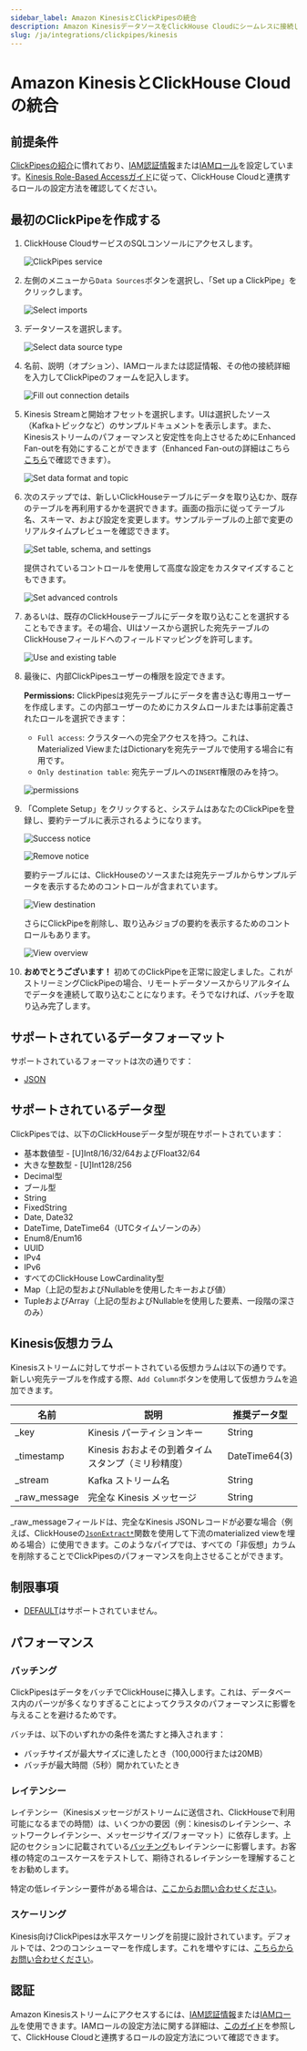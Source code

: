 ```yaml
---
sidebar_label: Amazon KinesisとClickPipesの統合
description: Amazon KinesisデータソースをClickHouse Cloudにシームレスに接続します。
slug: /ja/integrations/clickpipes/kinesis
---
```


# Amazon KinesisとClickHouse Cloudの統合

## 前提条件

[ClickPipesの紹介](./index.md)に慣れており、[IAM認証情報](https://docs.aws.amazon.com/IAM/latest/UserGuide/id_credentials_access-keys.html)または[IAMロール](https://docs.aws.amazon.com/IAM/latest/UserGuide/id_roles.html)を設定しています。[Kinesis Role-Based Accessガイド](./secure-kinesis.md)に従って、ClickHouse Cloudと連携するロールの設定方法を確認してください。

## 最初のClickPipeを作成する

1. ClickHouse CloudサービスのSQLコンソールにアクセスします。

   ![ClickPipes service](./images/cp_service.png)

2. 左側のメニューから`Data Sources`ボタンを選択し、「Set up a ClickPipe」をクリックします。

   ![Select imports](./images/cp_step0.png)

3. データソースを選択します。

   ![Select data source type](./images/cp_step1.png)

4. 名前、説明（オプション）、IAMロールまたは認証情報、その他の接続詳細を入力してClickPipeのフォームを記入します。

   ![Fill out connection details](./images/cp_step2_kinesis.png)

5. Kinesis Streamと開始オフセットを選択します。UIは選択したソース（Kafkaトピックなど）のサンプルドキュメントを表示します。また、Kinesisストリームのパフォーマンスと安定性を向上させるためにEnhanced Fan-outを有効にすることができます（Enhanced Fan-outの詳細はこちら[こちら](https://aws.amazon.com/blogs/aws/kds-enhanced-fanout)で確認できます）。

   ![Set data format and topic](./images/cp_step3_kinesis.png)

6. 次のステップでは、新しいClickHouseテーブルにデータを取り込むか、既存のテーブルを再利用するかを選択できます。画面の指示に従ってテーブル名、スキーマ、および設定を変更します。サンプルテーブルの上部で変更のリアルタイムプレビューを確認できます。

   ![Set table, schema, and settings](./images/cp_step4a.png)

   提供されているコントロールを使用して高度な設定をカスタマイズすることもできます。

   ![Set advanced controls](./images/cp_step4a3.png)

7. あるいは、既存のClickHouseテーブルにデータを取り込むことを選択することもできます。その場合、UIはソースから選択した宛先テーブルのClickHouseフィールドへのフィールドマッピングを許可します。

   ![Use and existing table](./images/cp_step4b.png)

8. 最後に、内部ClickPipesユーザーの権限を設定できます。

   **Permissions:** ClickPipesは宛先テーブルにデータを書き込む専用ユーザーを作成します。この内部ユーザーのためにカスタムロールまたは事前定義されたロールを選択できます：
   - `Full access`: クラスターへの完全アクセスを持つ。これは、Materialized ViewまたはDictionaryを宛先テーブルで使用する場合に有用です。
   - `Only destination table`: 宛先テーブルへの`INSERT`権限のみを持つ。

   ![permissions](./images/cp_step5.png)

9. 「Complete Setup」をクリックすると、システムはあなたのClickPipeを登録し、要約テーブルに表示されるようになります。

   ![Success notice](./images/cp_success.png)

   ![Remove notice](./images/cp_remove.png)

   要約テーブルには、ClickHouseのソースまたは宛先テーブルからサンプルデータを表示するためのコントロールが含まれています。

   ![View destination](./images/cp_destination.png)

   さらにClickPipeを削除し、取り込みジョブの要約を表示するためのコントロールもあります。

   ![View overview](./images/cp_overview.png)

10. **おめでとうございます！** 初めてのClickPipeを正常に設定しました。これがストリーミングClickPipeの場合、リモートデータソースからリアルタイムでデータを連続して取り込むことになります。そうでなければ、バッチを取り込み完了します。

## サポートされているデータフォーマット

サポートされているフォーマットは次の通りです：
- [JSON](../../../interfaces/formats.md/#json)

## サポートされているデータ型

ClickPipesでは、以下のClickHouseデータ型が現在サポートされています：

- 基本数値型 - \[U\]Int8/16/32/64およびFloat32/64
- 大きな整数型 - \[U\]Int128/256
- Decimal型
- ブール型
- String
- FixedString
- Date, Date32
- DateTime, DateTime64（UTCタイムゾーンのみ）
- Enum8/Enum16
- UUID
- IPv4
- IPv6
- すべてのClickHouse LowCardinality型
- Map（上記の型およびNullableを使用したキーおよび値）
- TupleおよびArray（上記の型およびNullableを使用した要素、一段階の深さのみ）

## Kinesis仮想カラム

Kinesisストリームに対してサポートされている仮想カラムは以下の通りです。新しい宛先テーブルを作成する際、`Add Column`ボタンを使用して仮想カラムを追加できます。

| 名前          | 説明                                                            | 推奨データ型         |
|--------------|---------------------------------------------------------------|-----------------------|
| _key         | Kinesis パーティションキー                                      | String                |
| _timestamp   | Kinesis おおよその到着タイムスタンプ（ミリ秒精度）              | DateTime64(3)         |
| _stream      | Kafka ストリーム名                                              | String                |
| _raw_message | 完全な Kinesis メッセージ                                       | String                |

_raw_messageフィールドは、完全なKinesis JSONレコードが必要な場合（例えば、ClickHouseの[`JsonExtract*`](https://clickhouse.com/docs/ja/sql-reference/functions/json-functions#jsonextract-functions)関数を使用して下流のmaterialized viewを埋める場合）に使用できます。このようなパイプでは、すべての「非仮想」カラムを削除することでClickPipesのパフォーマンスを向上させることができます。

## 制限事項

- [DEFAULT](https://clickhouse.com/docs/ja/sql-reference/statements/create/table#default)はサポートされていません。

## パフォーマンス

### バッチング

ClickPipesはデータをバッチでClickHouseに挿入します。これは、データベース内のパーツが多くなりすぎることによってクラスタのパフォーマンスに影響を与えることを避けるためです。

バッチは、以下のいずれかの条件を満たすと挿入されます：
- バッチサイズが最大サイズに達したとき（100,000行または20MB）
- バッチが最大時間（5秒）開かれていたとき

### レイテンシー

レイテンシー（Kinesisメッセージがストリームに送信され、ClickHouseで利用可能になるまでの時間）は、いくつかの要因（例：kinesisのレイテンシー、ネットワークレイテンシー、メッセージサイズ/フォーマット）に依存します。上記のセクションに記載されている[バッチング](#Batching)もレイテンシーに影響します。お客様の特定のユースケースをテストして、期待されるレイテンシーを理解することをお勧めします。

特定の低レイテンシー要件がある場合は、[ここからお問い合わせください](https://clickhouse.com/company/contact?loc=clickpipes)。

### スケーリング

Kinesis向けClickPipesは水平スケーリングを前提に設計されています。デフォルトでは、2つのコンシューマーを作成します。これを増やすには、[こちらからお問い合わせください](https://clickhouse.com/company/contact?loc=clickpipes)。

## 認証

Amazon Kinesisストリームにアクセスするには、[IAM認証情報](https://docs.aws.amazon.com/IAM/latest/UserGuide/id_credentials_access-keys.html)または[IAMロール](https://docs.aws.amazon.com/IAM/latest/UserGuide/id_roles.html)を使用できます。IAMロールの設定方法に関する詳細は、[このガイド](./secure-kinesis.md)を参照して、ClickHouse Cloudと連携するロールの設定方法について確認できます。
